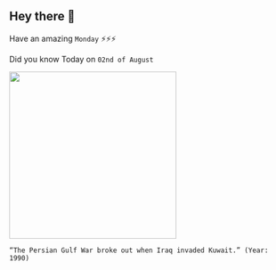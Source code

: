 ## Hey there 👋
Have an amazing `Monday` ⚡⚡⚡

Did you know Today on `02nd of August`
 
 [<img src="https://i.pinimg.com/originals/19/59/cc/1959cca42c0a8a5f64316e9fdf1f3532.jpg" width="300" />](https://www.britannica.com/event/Persian-Gulf-War) 
 ```
“The Persian Gulf War broke out when Iraq invaded Kuwait.” (Year: 1990)
```
